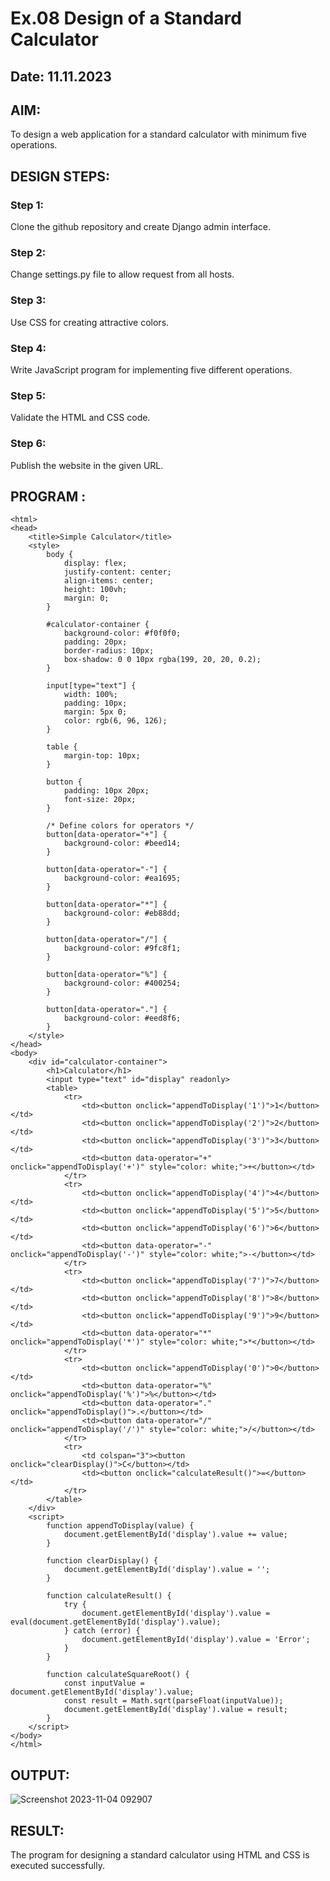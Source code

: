 # Ex.08 Design of a Standard Calculator
## Date: 11.11.2023

## AIM:
To design a web application for a standard calculator with minimum five operations.

## DESIGN STEPS:

### Step 1:
Clone the github repository and create Django admin interface.

### Step 2:
Change settings.py file to allow request from all hosts.

### Step 3:
Use CSS for creating attractive colors.

### Step 4:
Write JavaScript program for implementing five different operations.

### Step 5:
Validate the HTML and CSS code.

### Step 6:
Publish the website in the given URL.

## PROGRAM :
```
<html>
<head>
    <title>Simple Calculator</title>
    <style>
        body {
            display: flex;
            justify-content: center;
            align-items: center;
            height: 100vh;
            margin: 0;
        }

        #calculator-container {
            background-color: #f0f0f0;
            padding: 20px;
            border-radius: 10px;
            box-shadow: 0 0 10px rgba(199, 20, 20, 0.2);
        }

        input[type="text"] {
            width: 100%;
            padding: 10px;
            margin: 5px 0;
            color: rgb(6, 96, 126); 
        }

        table {
            margin-top: 10px;
        }

        button {
            padding: 10px 20px;
            font-size: 20px;
        }

        /* Define colors for operators */
        button[data-operator="+"] {
            background-color: #beed14;
        }

        button[data-operator="-"] {
            background-color: #ea1695;
        }

        button[data-operator="*"] {
            background-color: #eb88dd;
        }

        button[data-operator="/"] {
            background-color: #9fc8f1;
        }

        button[data-operator="%"] {
            background-color: #400254;
        }

        button[data-operator="."] {
            background-color: #eed8f6;
        }
    </style>
</head>
<body>
    <div id="calculator-container">
        <h1>Calculator</h1>
        <input type="text" id="display" readonly>
        <table>
            <tr>
                <td><button onclick="appendToDisplay('1')">1</button></td>
                <td><button onclick="appendToDisplay('2')">2</button></td>
                <td><button onclick="appendToDisplay('3')">3</button></td>
                <td><button data-operator="+" onclick="appendToDisplay('+')" style="color: white;">+</button></td>
            </tr>
            <tr>
                <td><button onclick="appendToDisplay('4')">4</button></td>
                <td><button onclick="appendToDisplay('5')">5</button></td>
                <td><button onclick="appendToDisplay('6')">6</button></td>
                <td><button data-operator="-" onclick="appendToDisplay('-')" style="color: white;">-</button></td>
            </tr>
            <tr>
                <td><button onclick="appendToDisplay('7')">7</button></td>
                <td><button onclick="appendToDisplay('8')">8</button></td>
                <td><button onclick="appendToDisplay('9')">9</button></td>
                <td><button data-operator="*" onclick="appendToDisplay('*')" style="color: white;">*</button></td>
            </tr>
            <tr>
                <td><button onclick="appendToDisplay('0')">0</button></td>
                <td><button data-operator="%" onclick="appendToDisplay('%')">%</button></td>
                <td><button data-operator="." onclick="appendToDisplay()">.</button></td>
                <td><button data-operator="/" onclick="appendToDisplay('/')" style="color: white;">/</button></td>
            </tr>
            <tr>
                <td colspan="3"><button onclick="clearDisplay()">C</button></td>
                <td><button onclick="calculateResult()">=</button></td>
            </tr>
        </table>
    </div>
    <script>
        function appendToDisplay(value) {
            document.getElementById('display').value += value;
        }

        function clearDisplay() {
            document.getElementById('display').value = '';
        }

        function calculateResult() {
            try {
                document.getElementById('display').value = eval(document.getElementById('display').value);
            } catch (error) {
                document.getElementById('display').value = 'Error';
            }
        }

        function calculateSquareRoot() {
            const inputValue = document.getElementById('display').value;
            const result = Math.sqrt(parseFloat(inputValue));
            document.getElementById('display').value = result;
        }
    </script>
</body>
</html>
```
## OUTPUT:

![Screenshot 2023-11-04 092907](https://github.com/25tharunkumar/Calc/assets/123470785/b711fd54-3f95-4e76-a11c-76fcc8688f7b)



## RESULT:
The program for designing a standard calculator using HTML and CSS is executed successfully.
